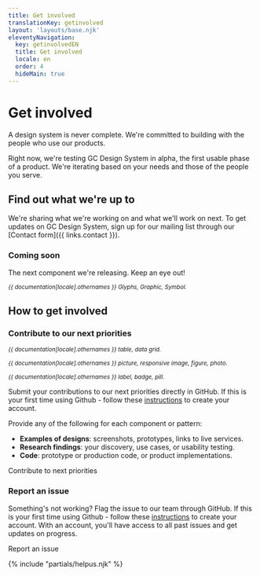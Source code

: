 ```yaml
---
title: Get involved
translationKey: getinvolved
layout: 'layouts/base.njk'
eleventyNavigation:
  key: getinvolvedEN
  title: Get involved
  locale: en
  order: 4
  hideMain: true
---
```


# Get involved

A design system is never complete. We're committed to building with the people who use our products.

Right now, we're testing GC Design System in alpha, the first usable phase of a product. We're iterating based on your needs and those of the people you serve.

## Find out what we're up to

We're sharing what we're working on and what we'll work on next. To get updates on GC Design System, sign up for our mailing list through our [Contact form]({{ links.contact }}).

### Coming soon

The next component we're releasing. Keep an eye out!

<div class="my-500">
  <gcds-grid tag="ul" columns="1fr" columns-tablet="1fr 1fr" columns-desktop="1fr 1fr 1fr" gap="400">
    <gcds-card
      card-title="Icon"
      type="action"
      title-element="h3"
      description="A visual cue to help users understand the context."
      role="listitem"
    >
      <div slot="footer">
        <p class="text-secondary">
          <small>
            <em>{{ documentation[locale].othernames }} Glyphs, Graphic, Symbol.</em>
          </small>
        </p>
      </div>
    </gcds-card>
  </gcds-grid>
</div>

## How to get involved

### Contribute to our next priorities

<div class="my-500">
  <gcds-grid tag="ul" columns="1fr" columns-tablet="1fr 1fr" columns-desktop="1fr 1fr 1fr" gap="400">
    <gcds-card
      card-title="Data table"
      type="action"
      title-element="h3"
      description="A way to organize and display large amounts of data in rows and columns."
      role="listitem"
    >
      <div slot="footer">
        <p class="text-secondary">
          <small>
            <em>{{ documentation[locale].othernames }} table, data grid.</em>
          </small>
        </p>
      </div>
    </gcds-card>
    <gcds-card
      card-title="Image"
      type="action"
      title-element="h3"
      description="An element for displaying optimized responsive visual content."
      role="listitem"
    >
      <div slot="footer">
        <p class="text-secondary">
          <small>
            <em>{{ documentation[locale].othernames }} picture, responsive image, figure, photo.</em>
          </small>
        </p>
      </div>
    </gcds-card>
    <gcds-card
      card-title="Tag"
      type="action"
      title-element="h3"
      description="A component used for items that need to be labeled, categorized, or organized using keywords that describe them."
      role="listitem"
    >
      <div slot="footer">
        <p class="text-secondary">
          <small>
            <em>{{ documentation[locale].othernames }} label, badge, pill.</em>
          </small>
        </p>
      </div>
    </gcds-card>
  </gcds-grid>
</div>

Submit your contributions to our next priorities directly in GitHub. If this is your first time using Github - follow these [instructions](https://docs.github.com/en/get-started/start-your-journey/creating-an-account-on-github) to create your account.

Provide any of the following for each component or pattern:

- **Examples of designs**: screenshots, prototypes, links to live services.
- **Research findings**: your discovery, use cases, or usability testing.
- **Code**: prototype or production code, or product implementations.

<gcds-link href="{{ links.githubCompsPriority }}" external>Contribute to next priorities</gcds-link>

### Report an issue

Something's not working? Flag the issue to our team through GitHub. If this is your first time using Github - follow these [instructions](https://docs.github.com/en/get-started/start-your-journey/creating-an-account-on-github) to create your account. With an account, you'll have access to all past issues and get updates on progress.

<gcds-link href="{{ links.githubCompsBug }}" external>Report an issue</gcds-link>

{% include "partials/helpus.njk" %}
